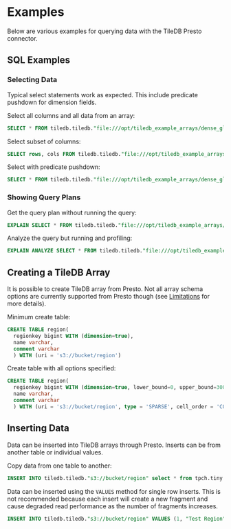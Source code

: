 # Examples

Below are various examples for querying data with the TileDB Presto connector.

## SQL Examples

### Selecting Data

Typical select statements work as expected. This include predicate pushdown
for dimension fields.

Select all columns and all data from an array:
```sql
SELECT * FROM tiledb.tiledb."file:///opt/tiledb_example_arrays/dense_global"
```

Select subset of columns:
```sql
SELECT rows, cols FROM tiledb.tiledb."file:///opt/tiledb_example_arrays/dense_global"
```

Select with predicate pushdown:
```sql
SELECT * FROM tiledb.tiledb."file:///opt/tiledb_example_arrays/dense_global" WHERE rows between 1 and 2
```

### Showing Query Plans

Get the query plan without running the query:
```sql
EXPLAIN SELECT * FROM tiledb.tiledb."file:///opt/tiledb_example_arrays/dense_global" WHERE rows between 1 and 2
```

Analyze the query but running and profiling:
```sql
EXPLAIN ANALYZE SELECT * FROM tiledb.tiledb."file:///opt/tiledb_example_arrays/dense_global" WHERE rows between 1 and 2
```

## Creating a TileDB Array

It is possible to create TileDB array from Presto. Not all array schema
options are currently supported from Presto though (see [Limitations](Limitations.md#create-table)
for more details).

Minimum create table:
```sql
CREATE TABLE region(
  regionkey bigint WITH (dimension=true),
  name varchar,
  comment varchar
  ) WITH (uri = 's3://bucket/region')
```

Create table with all options specified:

```sql
CREATE TABLE region(
  regionkey bigint WITH (dimension=true, lower_bound=0, upper_bound=3000, extent=50),
  name varchar,
  comment varchar
  ) WITH (uri = 's3://bucket/region', type = 'SPARSE', cell_order = 'COL_MAJOR', tile_order = 'ROW_MAJOR', capacity = 10)
```

## Inserting Data

Data can be inserted into TileDB arrays through Presto. Inserts can be from
another table or individual values.

Copy data from one table to another:

```sql
INSERT INTO tiledb.tiledb."s3://bucket/region" select * from tpch.tiny.region
```

Data can be inserted using the `VALUES` method for single row inserts. This is
not recommended because each insert will create a new fragment and cause
degraded read performance as the number of fragments increases.

```sql
INSERT INTO tiledb.tiledb."s3://bucket/region" VALUES (1, "Test Region", "Example")
```